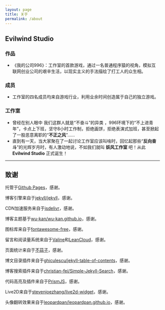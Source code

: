 ```yaml
---
layout: page
title: 关于
permalink: /about
---
```


## Evilwind Studio
### 作品
- 《我的公司996》：工作室的首款游戏，通过一名普通程序猿的视角，模拟互联网创业公司的艰辛生活，以现实主义的手法描绘了打工人的众生相。
    
### 成员
- 工作室的四名成员均来自游戏行业，利用业余时间创造属于自己的独立游戏。
    
### 工作室
- 曾经在别人眼中 我们这群人就是“不奋斗”的异类 ，996环境下的“不上进青年”，卡点上下班，坚守8小时工作制，拒绝画饼，拒绝表演式加班，甚至掀起了一股恶意离职的“**不正之风**”……
- 直到有一天，当大家聚在了一起讨论工作室应该叫啥时，回忆起那些“**反向奋斗**”的光辉岁月时，有人激动地说，不如我们就叫 **妖风工作室** 吧！从此 **Evilwind Studio** 正式诞生！

---

## 致谢

托管于[Github Pages](https://pages.github.com/)，感谢。

博客引擎来自于[jekyll/jekyll](https://github.com/jekyll/jekyll)，感谢。

CDN加速服务来自于[jsdelivr](https://www.jsdelivr.com/)，感谢。

博客主题基于[wu-kan/wu-kan.github.io](https://github.com/wu-kan/wu-kan.github.io/fork)，感谢。

图标库来自于[<i class="fab fa-font-awesome"></i>fontawesome-free](https://fontawesome.com/)，感谢。

留言和阅读量系统来自于[Valine](https://valine.js.org/)和[LeanCloud](https://leancloud.cn/)，感谢。

页面统计来自于[不蒜子](http://busuanzi.ibruce.info/)，感谢。

博文目录插件来自于[ghiculescu/jekyll-table-of-contents](https://github.com/ghiculescu/jekyll-table-of-contents)，感谢。

博客搜索插件来自于[christian-fei/Simple-Jekyll-Search](https://github.com/christian-fei/Simple-Jekyll-Search)，感谢。

代码高亮及插件来自于[PrismJS](https://prismjs.com/)，感谢。

Live2D来自于[stevenjoezhang/live2d-widget](https://github.com/stevenjoezhang/live2d-widget)，感谢。

头像翻转效果来自于[leopardpan/leopardpan.github.io](https://github.com/leopardpan/leopardpan.github.io)，感谢。
